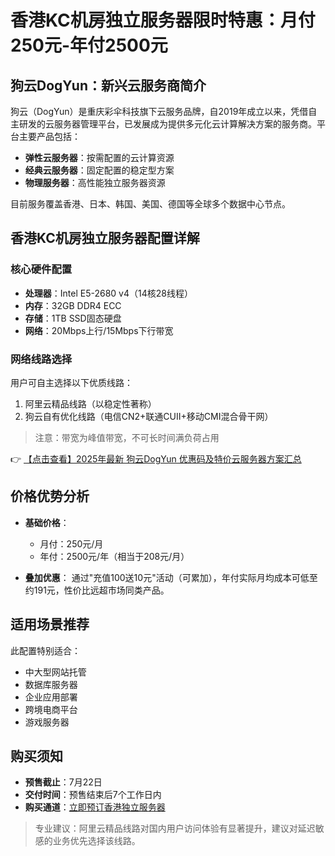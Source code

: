 # 香港KC机房独立服务器限时特惠：月付250元-年付2500元

## 狗云DogYun：新兴云服务商简介
狗云（DogYun）是重庆彩伞科技旗下云服务品牌，自2019年成立以来，凭借自主研发的云服务器管理平台，已发展成为提供多元化云计算解决方案的服务商。平台主要产品包括：
- **弹性云服务器**：按需配置的云计算资源
- **经典云服务器**：固定配置的稳定型方案
- **物理服务器**：高性能独立服务器资源

目前服务覆盖香港、日本、韩国、美国、德国等全球多个数据中心节点。

## 香港KC机房独立服务器配置详解
### 核心硬件配置
- **处理器**：Intel E5-2680 v4（14核28线程）
- **内存**：32GB DDR4 ECC
- **存储**：1TB SSD固态硬盘
- **网络**：20Mbps上行/15Mbps下行带宽

### 网络线路选择
用户可自主选择以下优质线路：
1. 阿里云精品线路（以稳定性著称）
2. 狗云自有优化线路（电信CN2+联通CUII+移动CMI混合骨干网）

> 注意：带宽为峰值带宽，不可长时间满负荷占用

👉 [【点击查看】2025年最新 狗云DogYun 优惠码及特价云服务器方案汇总](https://bit.ly/DogYun)

## 价格优势分析
- **基础价格**：
  - 月付：250元/月
  - 年付：2500元/年（相当于208元/月）
  
- **叠加优惠**：
  通过"充值100送10元"活动（可累加），年付实际月均成本可低至约191元，性价比远超市场同类产品。

## 适用场景推荐
此配置特别适合：
- 中大型网站托管
- 数据库服务器
- 企业应用部署
- 跨境电商平台
- 游戏服务器

## 购买须知
- **预售截止**：7月22日
- **交付时间**：预售结束后7个工作日内
- **购买通道**：[立即预订香港独立服务器](https://bit.ly/DogYun)

> 专业建议：阿里云精品线路对国内用户访问体验有显著提升，建议对延迟敏感的业务优先选择该线路。